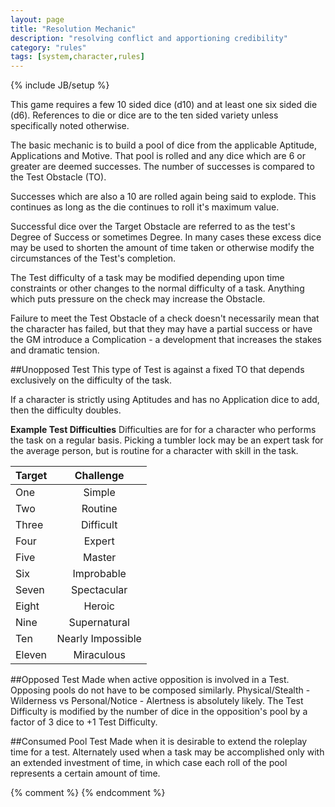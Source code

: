 ```yaml
---
layout: page
title: "Resolution Mechanic"
description: "resolving conflict and apportioning credibility"
category: "rules"
tags: [system,character,rules]
---
```

{% include JB/setup %}

This game requires a few 10 sided dice (d10) and at least one six sided die (d6). References to die or dice are to the ten sided variety unless specifically noted otherwise.
 
The basic mechanic is to build a pool of dice from the applicable Aptitude, Applications and Motive. That pool is rolled and any dice which are 6 or greater are deemed successes. The number of successes is compared to the Test Obstacle (TO).

Successes which are also a 10 are rolled again being said to explode. This continues as long as the die continues to roll it's maximum value. 

Successful dice over the Target Obstacle are referred to as the test's Degree of Success or sometimes Degree. In many cases these excess dice may be used to shorten the amount of time taken or otherwise modify the circumstances of the Test's completion.

The Test difficulty of a task may be modified depending upon time constraints or other changes to the normal difficulty of a task. Anything which puts pressure on the check may increase the Obstacle.

Failure to meet the Test Obstacle of a check doesn't necessarily mean that the character has failed, but that they may have a partial success or have the GM introduce a Complication - a development that increases the stakes and dramatic tension.

##Unopposed Test
This type of Test is against a fixed TO that depends exclusively on the difficulty of the task. 

If a character is strictly using Aptitudes and has no Application dice to add, then the difficulty doubles.

**Example Test Difficulties**
Difficulties are for for a character who performs the task on a regular basis. Picking a tumbler lock may be an expert task for the average person, but is routine for a character with skill in the task.

Target|Challenge
|---|:---:|
|One     |Simple
|Two     |Routine
|Three   |Difficult
|Four    |Expert
|Five    |Master
|Six     |Improbable
|Seven   |Spectacular
|Eight   |Heroic
|Nine    |Supernatural
|Ten     |Nearly Impossible
|Eleven  |Miraculous

##Opposed Test
Made when active opposition is involved in a Test. Opposing pools do not have to be composed similarly. Physical/Stealth - Wilderness vs Personal/Notice - Alertness is absolutely likely.  The Test Difficulty is modified by the number of dice in the opposition's pool by a factor of 3 dice to +1 Test Difficulty.


##Consumed Pool Test
Made when it is desirable to extend the roleplay time for a test. Alternately used when a task may be accomplished only with an extended investment of time, in which case each roll of the pool represents a certain amount of time.

{% comment %} <!--vim: set wrap ts=8 tw=0 fileencoding=utf-8 filetype=markdown :--> {% endcomment %}
